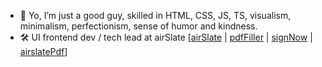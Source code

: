 - 🤘 Yo, I’m just a good guy, skilled in HTML, CSS, JS, TS, visualism, minimalism, perfectionism, sense of humor and kindness.
- 🛠 UI frontend dev / tech lead at airSlate [[airSlate](https://www.airslate.com/) | [pdfFiller](https://pdffiller.com/) | [signNow](https://www.signnow.com/) | [airslatePdf](https://airslatepdf.com/)]

<!---
romkolisnyk/romkolisnyk is a ✨ special ✨ repository because its `README.md` (this file) appears on your GitHub profile.
You can click the Preview link to take a look at your changes.
--->
